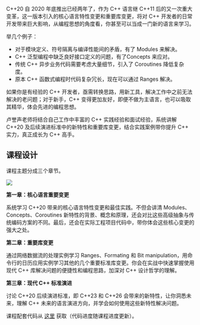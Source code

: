 C++20 自 2020 年底推出已经两年了，作为 C++ 语言继 C++11 后的又一次重大变革，这一版本引入的核心语言特性变更和重要库变更，将对 C++ 开发者的日常开发带来巨大影响，从编程思想的角度看，你甚至可以当成一门新的语言来学习。

举几个例子：

- 对于模块定义、符号隔离与编译性能间的矛盾，有了 Modules 来解决。
- C++ 泛型编程中缺乏良好接口定义的问题，有了Concepts 来应对。
- 传统 C++ 异步业务代码需要考虑大量细节，引入了 Coroutines 降低复杂度。
- 原本 C++ 函数式编程时代码复杂冗长，现在可以通过 Ranges 解决。

如果你是有经验的 C++ 开发者，亟需转换思路，用新工具，解决工作中之前无法解决的老问题；对于新手，C++ 变得更加友好，即便不做为主语言，也可以吸取其精华，体会先进的编程思想。

卢誉声老师将结合自己工作中丰富的 C++ 实践经验和面试经验，系统讲解 C++20 及后续演进标准中的新特性和重要库变更，结合实践案例带你提升 C++ 实力，真正成长为 C++ 高手。

## 课程设计

课程主题分成三个章节。

![](https://static001.geekbang.org/resource/image/18/82/185f8eef682c9573c132f716ab540582.jpg)

**第一章：核心语言重要变更**

系统学习 C++20 带来的核心语言特性变更和最佳实践。不但会讲清 Modules、Concepts、Coroutines 新特性的背景、概念和原理，还会对比这些高级抽象与传统编码方案的不同。最后，还会在实际工程项目代码中，带你体会这些核心变更的强大之处。

**第二章：重要库变更**

通过网络数据流的处理实例学习 Ranges、Formating 和 Bit manipulation，用命令行的日历应用实例学习其他的几个重要标准库变更。你会在实战中快速掌握使用现代 C++ 库解决问题的便捷性和编程思路，加深对 C++ 设计哲学的理解。

**第三章：现代 C++ 标准演进**

讨论 C++20 后续演进标准，即 C++23 和 C++26 会带来的新特性，让你洞悉未来，理解 C++ 未来的语言演进方向，并学会如何使用这些新特性解决问题。

课程配套代码从 [这里](https://github.com/samblg/cpp20-plus-indepth) 获取（代码进度随课程进度更新）。